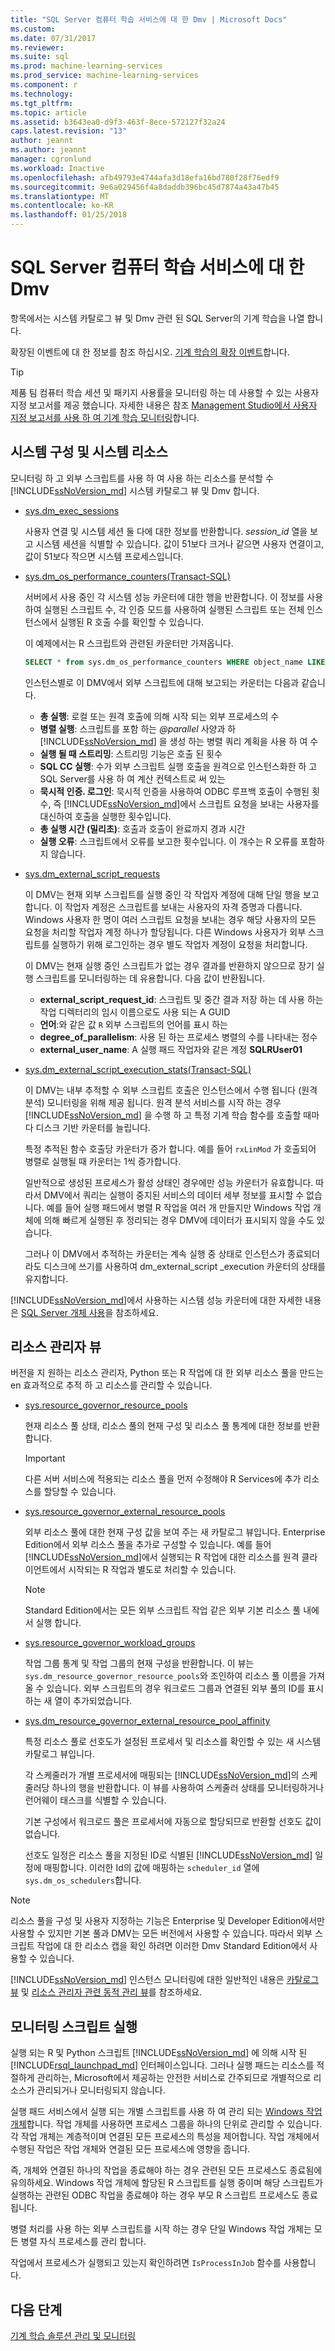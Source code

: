 ```yaml
---
title: "SQL Server 컴퓨터 학습 서비스에 대 한 Dmv | Microsoft Docs"
ms.custom: 
ms.date: 07/31/2017
ms.reviewer: 
ms.suite: sql
ms.prod: machine-learning-services
ms.prod_service: machine-learning-services
ms.component: r
ms.technology: 
ms.tgt_pltfrm: 
ms.topic: article
ms.assetid: b3643ea0-d9f3-463f-8ece-572127f32a24
caps.latest.revision: "13"
author: jeannt
ms.author: jeannt
manager: cgronlund
ms.workload: Inactive
ms.openlocfilehash: afb49793e4744afa3d18efa16bd780f28f76edf9
ms.sourcegitcommit: 9e6a029456f4a8daddb396bc45d7874a43a47b45
ms.translationtype: MT
ms.contentlocale: ko-KR
ms.lasthandoff: 01/25/2018
---
```

# <a name="dmvs-for-sql-server-machine-learning-services"></a>SQL Server 컴퓨터 학습 서비스에 대 한 Dmv

항목에서는 시스템 카탈로그 뷰 및 Dmv 관련 된 SQL Server의 기계 학습을 나열 합니다.

확장된 이벤트에 대 한 정보를 참조 하십시오. [기계 학습의 확장 이벤트](../../advanced-analytics/r/extended-events-for-sql-server-r-services.md)합니다.

> [!TIP]
> 제품 팀 컴퓨터 학습 세션 및 패키지 사용률을 모니터링 하는 데 사용할 수 있는 사용자 지정 보고서를 제공 했습니다. 자세한 내용은 참조 [Management Studio에서 사용자 지정 보고서를 사용 하 여 기계 학습 모니터링](../../advanced-analytics/r/monitor-r-services-using-custom-reports-in-management-studio.md)합니다.

## <a name="system-configuration-and-system-resources"></a>시스템 구성 및 시스템 리소스

모니터링 하 고 외부 스크립트를 사용 하 여 사용 하는 리소스를 분석할 수 [!INCLUDE[ssNoVersion_md](../../includes/ssnoversion-md.md)] 시스템 카탈로그 뷰 및 Dmv 합니다.

+ [ sys.dm_exec_sessions](../../relational-databases/system-dynamic-management-views/sys-dm-exec-sessions-transact-sql.md)

  사용자 연결 및 시스템 세션 둘 다에 대한 정보를 반환합니다. *session_id* 열을 보고 시스템 세션을 식별할 수 있습니다. 값이 51보다 크거나 같으면 사용자 연결이고, 값이 51보다 작으면 시스템 프로세스입니다.

+ [sys.dm_os_performance_counters(Transact-SQL)](../../relational-databases/system-dynamic-management-views/sys-dm-os-performance-counters-transact-sql.md)

  서버에서 사용 중인 각 시스템 성능 카운터에 대한 행을 반환합니다.  이 정보를 사용하여 실행된 스크립트 수, 각 인증 모드를 사용하여 실행된 스크립트 또는 전체 인스턴스에서 실행된 R 호출 수를 확인할 수 있습니다.

  이 예제에서는 R 스크립트와 관련된 카운터만 가져옵니다.

  ```SQL
  SELECT * from sys.dm_os_performance_counters WHERE object_name LIKE '%External Scripts%'
  ```

  인스턴스별로 이 DMV에서 외부 스크립트에 대해 보고되는 카운터는 다음과 같습니다.

  + **총 실행**: 로컬 또는 원격 호출에 의해 시작 되는 외부 프로세스의 수
  + **병렬 실행**: 스크립트를 포함 하는  _@parallel_  사양과 하 [!INCLUDE[ssNoVersion_md](../../includes/ssnoversion-md.md)] 을 생성 하는 병렬 쿼리 계획을 사용 하 여 수
  + **실행 될 때 스트리밍**: 스트리밍 기능은 호출 된 횟수
  + **SQL CC 실행**: 수가 외부 스크립트 실행 호출을 원격으로 인스턴스화한 하 고 SQL Server를 사용 하 여 계산 컨텍스트로 써 있는
  + **묵시적 인증. 로그인**: 묵시적 인증을 사용하여 ODBC 루프백 호출이 수행된 횟수, 즉 [!INCLUDE[ssNoVersion_md](../../includes/ssnoversion-md.md)]에서 스크립트 요청을 보내는 사용자를 대신하여 호출을 실행한 횟수입니다.
  + **총 실행 시간 (밀리초)**: 호출과 호출이 완료까지 경과 시간
  + **실행 오류**: 스크립트에서 오류를 보고한 횟수입니다. 이 개수는 R 오류를 포함하지 않습니다.


+ [sys.dm_external_script_requests](../../relational-databases/system-dynamic-management-views/sys-dm-external-script-requests.md)

  이 DMV는 현재 외부 스크립트를 실행 중인 각 작업자 계정에 대해 단일 행을 보고합니다. 이 작업자 계정은 스크립트를 보내는 사용자의 자격 증명과 다릅니다. Windows 사용자 한 명이 여러 스크립트 요청을 보내는 경우 해당 사용자의 모든 요청을 처리할 작업자 계정 하나가 할당됩니다. 다른 Windows 사용자가 외부 스크립트를 실행하기 위해 로그인하는 경우 별도 작업자 계정이 요청을 처리합니다.

  이 DMV는 현재 실행 중인 스크립트가 없는 경우 결과를 반환하지 않으므로 장기 실행 스크립트를 모니터링하는 데 유용합니다. 다음 값이 반환됩니다.

  + **external_script_request_id**: 스크립트 및 중간 결과 저장 하는 데 사용 하는 작업 디렉터리의 임시 이름으로도 사용 되는 A GUID
  + **언어**:와 같은 값 `R` 외부 스크립트의 언어를 표시 하는
  + **degree_of_parallelism**: 사용 된 하는 프로세스 병렬의 수를 나타내는 정수
  + **external_user_name**: A 실행 패드 작업자와 같은 계정 **SQLRUser01**

+ [sys.dm_external_script_execution_stats(Transact-SQL)](../../relational-databases/system-dynamic-management-views/sys-dm-external-script-execution-stats.md)

  이 DMV는 내부 추적할 수 외부 스크립트 호출은 인스턴스에서 수행 됩니다 (원격 분석) 모니터링을 위해 제공 됩니다. 원격 분석 서비스를 시작 하는 경우 [!INCLUDE[ssNoVersion_md](../../includes/ssnoversion-md.md)] 을 수행 하 고 특정 기계 학습 함수를 호출할 때마다 디스크 기반 카운터를 늘립니다.

  특정 추적된 함수 호출당 카운터가 증가 합니다. 예를 들어 `rxLinMod` 가 호출되어 병렬로 실행될 때 카운터는 1씩 증가합니다.
  
  일반적으로 생성된 프로세스가 활성 상태인 경우에만 성능 카운터가 유효합니다. 따라서 DMV에서 쿼리는 실행이 중지된 서비스의 데이터 세부 정보를 표시할 수 없습니다. 예를 들어 실행 패드에서 병렬 R 작업을 여러 개 만들지만 Windows 작업 개체에 의해 빠르게 실행된 후 정리되는 경우 DMV에 데이터가 표시되지 않을 수도 있습니다.
 
  그러나 이 DMV에서 추적하는 카운터는 계속 실행 중 상태로 인스턴스가 종료되더라도 디스크에 쓰기를 사용하여 dm_external_script _execution 카운터의 상태를 유지합니다.
 
 [!INCLUDE[ssNoVersion_md](../../includes/ssnoversion-md.md)]에서 사용하는 시스템 성능 카운터에 대한 자세한 내용은 [SQL Server 개체 사용](../../relational-databases/performance-monitor/use-sql-server-objects.md)을 참조하세요.

## <a name="resource-governor-views"></a>리소스 관리자 뷰

버전을 지 원하는 리소스 관리자, Python 또는 R 작업에 대 한 외부 리소스 풀을 만드는 en 효과적으로 추적 하 고 리소스를 관리할 수 있습니다.

+ [sys.resource_governor_resource_pools](../../relational-databases/system-catalog-views/sys-resource-governor-resource-pools-transact-sql.md)

  현재 리소스 풀 상태, 리소스 풀의 현재 구성 및 리소스 풀 통계에 대한 정보를 반환합니다.

  > [!IMPORTANT]
  > 
  > 다른 서버 서비스에 적용되는 리소스 풀을 먼저 수정해야 R Services에 추가 리소스를 할당할 수 있습니다.

+ [sys.resource_governor_external_resource_pools](../../relational-databases/system-catalog-views/sys-resource-governor-external-resource-pools-transact-sql.md)

  외부 리소스 풀에 대한 현재 구성 값을 보여 주는 새 카탈로그 뷰입니다.
  Enterprise Edition에서 외부 리소스 풀을 추가로 구성할 수 있습니다. 예를 들어 [!INCLUDE[ssNoVersion_md](../../includes/ssnoversion-md.md)]에서 실행되는 R 작업에 대한 리소스를 원격 클라이언트에서 시작되는 R 작업과 별도로 처리할 수 있습니다.

  > [!NOTE]
  > 
  > Standard Edition에서는 모든 외부 스크립트 작업 같은 외부 기본 리소스 풀 내에서 실행 합니다.

+ [sys.resource_governor_workload_groups](../../relational-databases/system-catalog-views/sys-resource-governor-workload-groups-transact-sql.md)

  작업 그룹 통계 및 작업 그룹의 현재 구성을 반환합니다. 이 뷰는 `sys.dm_resource_governor_resource_pools`와 조인하여 리소스 풀 이름을 가져올 수 있습니다.
  외부 스크립트의 경우 워크로드 그룹과 연결된 외부 풀의 ID를 표시하는 새 열이 추가되었습니다.

+ [sys.dm_resource_governor_external_resource_pool_affinity](../../relational-databases/system-dynamic-management-views/sys-dm-resource-governor-external-resource-pool-affinity-transact-sql.md)

  특정 리소스 풀로 선호도가 설정된 프로세서 및 리소스를 확인할 수 있는 새 시스템 카탈로그 뷰입니다.

  각 스케줄러가 개별 프로세서에 매핑되는 [!INCLUDE[ssNoVersion_md](../../includes/ssnoversion-md.md)]의 스케줄러당 하나의 행을 반환합니다. 이 뷰를 사용하여 스케줄러 상태를 모니터링하거나 런어웨이 태스크를 식별할 수 있습니다.

  기본 구성에서 워크로드 풀은 프로세서에 자동으로 할당되므로 반환할 선호도 값이 없습니다.

  선호도 일정은 리소스 풀을 지정된 ID로 식별된 [!INCLUDE[ssNoVersion_md](../../includes/ssnoversion-md.md)] 일정에 매핑합니다. 이러한 Id의 값에 매핑하는 `scheduler_id` 열에 `sys.dm_os_schedulers`합니다.


> [!NOTE] 
> 
> 리소스 풀을 구성 및 사용자 지정하는 기능은 Enterprise 및 Developer Edition에서만 사용할 수 있지만 기본 풀과 DMV는 모든 버전에서 사용할 수 있습니다. 따라서 외부 스크립트 작업에 대 한 리소스 캡을 확인 하려면 이러한 Dmv Standard Edition에서 사용할 수 있습니다.

[!INCLUDE[ssNoVersion_md](../../includes/ssnoversion-md.md)] 인스턴스 모니터링에 대한 일반적인 내용은 [카탈로그 뷰](../../relational-databases/system-catalog-views/catalog-views-transact-sql.md) 및 [리소스 관리자 관련 동적 관리 뷰](../../relational-databases/system-dynamic-management-views/resource-governor-related-dynamic-management-views-transact-sql.md)를 참조하세요.

## <a name="monitoring-script-execution"></a>모니터링 스크립트 실행

실행 되는 R 및 Python 스크립트 [!INCLUDE[ssNoVersion_md](../../includes/ssnoversion-md.md)] 에 의해 시작 된 [!INCLUDE[rsql_launchpad_md](../../includes/rsql-launchpad-md.md)] 인터페이스입니다. 그러나 실행 패드는 리소스를 적절하게 관리하는, Microsoft에서 제공하는 안전한 서비스로 간주되므로 개별적으로 리소스가 관리되거나 모니터링되지 않습니다.

실행 패드 서비스에서 실행 되는 개별 스크립트를 사용 하 여 관리 되는 [Windows 작업 개체](https://msdn.microsoft.com/library/windows/desktop/ms684161.aspx)합니다. 작업 개체를 사용하면 프로세스 그룹을 하나의 단위로 관리할 수 있습니다. 각 작업 개체는 계층적이며 연결된 모든 프로세스의 특성을 제어합니다. 작업 개체에서 수행된 작업은 작업 개체와 연결된 모든 프로세스에 영향을 줍니다.

즉, 개체와 연결된 하나의 작업을 종료해야 하는 경우 관련된 모든 프로세스도 종료됨에 유의하세요. Windows 작업 개체에 할당된 R 스크립트를 실행 중이며 해당 스크립트가 실행하는 관련된 ODBC 작업을 종료해야 하는 경우 부모 R 스크립트 프로세스도 종료됩니다.

병렬 처리를 사용 하는 외부 스크립트를 시작 하는 경우 단일 Windows 작업 개체는 모든 병렬 자식 프로세스를 관리 합니다.

작업에서 프로세스가 실행되고 있는지 확인하려면 `IsProcessInJob` 함수를 사용합니다.

## <a name="next-steps"></a>다음 단계

[기계 학습 솔루션 관리 및 모니터링](../../advanced-analytics/r/managing-and-monitoring-r-solutions.md)
